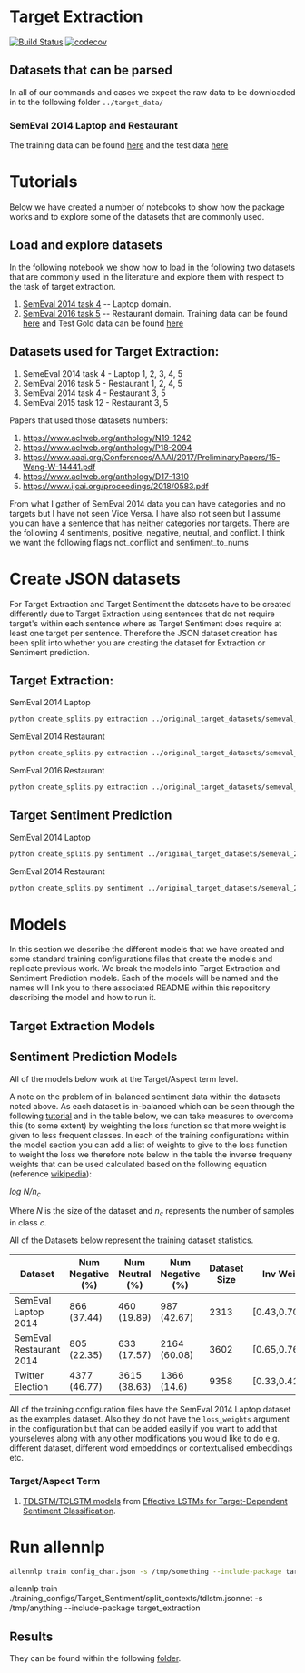 # Target Extraction
[![Build Status](https://travis-ci.org/apmoore1/target-extraction.svg?branch=master)](https://travis-ci.org/apmoore1/target-extraction) [![codecov](https://codecov.io/gh/apmoore1/target-extraction/branch/master/graph/badge.svg)](https://codecov.io/gh/apmoore1/target-extraction)

## Datasets that can be parsed
In all of our commands and cases we expect the raw data to be downloaded in to the following folder `../target_data/`
### SemEval 2014 Laptop and Restaurant
The training data can be found [here](http://metashare.ilsp.gr:8080/repository/browse/semeval-2014-absa-train-data-v20-annotation-guidelines/683b709298b811e3a0e2842b2b6a04d7c7a19307f18a4940beef6a6143f937f0/) and the test data [here](http://metashare.ilsp.gr:8080/repository/browse/semeval-2014-absa-test-data-gold-annotations/b98d11cec18211e38229842b2b6a04d77591d40acd7542b7af823a54fb03a155/)

# Tutorials
Below we have created a number of notebooks to show how the package works and to explore some of the datasets that are commonly used.
## Load and explore datasets
In the following notebook we show how to load in the following two datasets that are commonly used in the literature and explore them with respect to the task of target extraction.

1. [SemEval 2014 task 4](http://alt.qcri.org/semeval2014/task4/) -- Laptop domain.
2. [SemEval 2016 task 5](http://alt.qcri.org/semeval2016/task5/) -- Restaurant domain. Training data can be found [here](http://metashare.ilsp.gr:8080/repository/browse/semeval-2016-absa-restaurant-reviews-english-train-data-subtask-1/cd28e738562f11e59e2c842b2b6a04d703f9dae461bb4816a5d4320019407d23/) and Test Gold data can be found [here](http://metashare.ilsp.gr:8080/repository/browse/semeval-2016-absa-restaurant-reviews-english-test-data-gold-subtask-1/42bd97c6d17511e59dbe842b2b6a04d721d1933085814d9daed8fbcbe54c0615/)

## Datasets used for Target Extraction:
1. SemeEval 2014 task 4 - Laptop 1, 2, 3, 4, 5
2. SemEval 2016 task 5 - Restaurant 1, 2, 4, 5
3. SemEval 2014 task 4 - Restaurant 3, 5
4. SemEval 2015 task 12 - Restaurant 3, 5


Papers that used those datasets numbers:
1. https://www.aclweb.org/anthology/N19-1242
2. https://www.aclweb.org/anthology/P18-2094
3. https://www.aaai.org/Conferences/AAAI/2017/PreliminaryPapers/15-Wang-W-14441.pdf
4. https://www.aclweb.org/anthology/D17-1310
5. https://www.ijcai.org/proceedings/2018/0583.pdf


From what I gather of SemEval 2014 data you can have categories and no targets but I have not seen Vice Versa. I have also not seen but I assume you can have a sentence that has neither categories nor targets. There are the following 4 sentiments, positive, negative, neutral, and conflict.
I think we want the following flags not_conflict and sentiment_to_nums

# Create JSON datasets
For Target Extraction and Target Sentiment the datasets have to be created differently due to Target Extraction using sentences that do not require target's within each sentence where as Target Sentiment does require at least one target per sentence. Therefore the JSON dataset creation has been split into whether you are creating the dataset for Extraction or Sentiment prediction.
## Target Extraction:
SemEval 2014 Laptop
``` bash
python create_splits.py extraction ../original_target_datasets/semeval_2014/SemEval\'14-ABSA-TrainData_v2\ \&\ AnnotationGuidelines/Laptop_Train_v2.xml ../original_target_datasets/semeval_2014/ABSA_Gold_TestData/Laptops_Test_Gold.xml semeval_2014 ../original_target_datasets/semeval_2014/laptop_json/train.json ../original_target_datasets/semeval_2014/laptop_json/val.json ../original_target_datasets/semeval_2014/laptop_json/test.json
```

SemEval 2014 Restaurant
``` bash
python create_splits.py extraction ../original_target_datasets/semeval_2014/SemEval\'14-ABSA-TrainData_v2\ \&\ AnnotationGuidelines/Restaurants_Train_v2.xml ../original_target_datasets/semeval_2014/ABSA_Gold_TestData/Restaurants_Test_Gold.xml semeval_2014 ../original_target_datasets/semeval_2014/restaurant_json/train.json ../original_target_datasets/semeval_2014/restaurant_json/val.json ../original_target_datasets/semeval_2014/restaurant_json/test.json
```
SemEval 2016 Restaurant
``` bash
python create_splits.py extraction ../original_target_datasets/semeval_2016/ABSA16_Restaurants_Train_SB1_v2.xml ../original_target_datasets/semeval_2016/EN_REST_SB1_TEST.xml.gold semeval_2016 ../original_target_datasets/semeval_2016/restaurant_json/train.json ../original_target_datasets/semeval_2016/restaurant_json/val.json ../original_target_datasets/semeval_2016/restaurant_json/test.json
```
## Target Sentiment Prediction
SemEval 2014 Laptop
``` bash
python create_splits.py sentiment ../original_target_datasets/semeval_2014/SemEval\'14-ABSA-TrainData_v2\ \&\ AnnotationGuidelines/Laptop_Train_v2.xml ../original_target_datasets/semeval_2014/ABSA_Gold_TestData/Laptops_Test_Gold.xml semeval_2014 ../original_target_datasets/semeval_2014/laptop_sentiment_json/train.json ../original_target_datasets/semeval_2014/laptop_sentiment_json/val.json ../original_target_datasets/semeval_2014/laptop_sentiment_json/test.json
```
SemEval 2014 Restaurant
``` bash
python create_splits.py sentiment ../original_target_datasets/semeval_2014/SemEval\'14-ABSA-TrainData_v2\ \&\ AnnotationGuidelines/Restaurants_Train_v2.xml ../original_target_datasets/semeval_2014/ABSA_Gold_TestData/Restaurants_Test_Gold.xml semeval_2014 ../original_target_datasets/semeval_2014/restaurant_sentiment_json/train.json ../original_target_datasets/semeval_2014/restaurant_sentiment_json/val.json ../original_target_datasets/semeval_2014/restaurant_sentiment_json/test.json
```

# Models
In this section we describe the different models that we have created and some standard training configurations files that create the models and replicate previous work. We break the models into Target Extraction and Sentiment Prediction models. Each of the models will be named and the names will link you to there associated README within this repository describing the model and how to run it.
## Target Extraction Models

## Sentiment Prediction Models
All of the models below work at the Target/Aspect term level.

A note on the problem of in-balanced sentiment data within the datasets noted above. As each dataset is in-balanced which can be seen through the following [tutorial](./tutorials/Load_and_Explore_Target_Extraction.ipynb) and in the table below, we can take measures to overcome this (to some extent) by weighting the loss function so that more weight is given to less frequent classes. In each of the training configurations within the model section you can add a list of weights to give to the loss function to weight the loss we therefore note below in the table the inverse frequeny weights that can be used calculated based on the following equation (reference [wikipedia](https://en.wikipedia.org/wiki/Tf%E2%80%93idf#Inverse_document_frequency)):

*log N/n<sub>c</sub>*

Where *N* is the size of the dataset and *n<sub>c</sub>* represents the number of samples in class *c*.

All of the Datasets below represent the training dataset statistics.

| Dataset | Num Negative (%)| Num Neutral (%)| Num Negative (%)| Dataset Size | Inv Weights |
|---|---|---|---|---|---|
| SemEval Laptop 2014 | 866 (37.44) | 460 (19.89) | 987 (42.67) | 2313 | [0.43,0.70,0.37] |
| SemEval Restaurant 2014 | 805 (22.35) | 633 (17.57) | 2164 (60.08) | 3602 | [0.65,0.76,0.22] |
| Twitter Election | 4377 (46.77) | 3615 (38.63) | 1366 (14.6) | 9358 | [0.33,0.41,0.84] |

All of the training configuration files have the SemEval 2014 Laptop dataset as the examples dataset. Also they do not have the `loss_weights` argument in the configuration but that can be added easily if you want to add that yourseleves along with any other modifications you would like to do e.g. different dataset, different word embeddings or contextualised embeddings etc.

### Target/Aspect Term
1. [TDLSTM/TCLSTM models](./training_configs/Target_Sentiment/split_contexts/README.md) from [Effective LSTMs for Target-Dependent Sentiment Classification](https://www.aclweb.org/anthology/C16-1311).

# Run allennlp
``` bash
allennlp train config_char.json -s /tmp/something --include-package target_extraction
```

allennlp train ./training_configs/Target_Sentiment/split_contexts/tdlstm.jsonnet -s /tmp/anything --include-package target_extraction

## Results
They can be found within the following [folder](./results).

